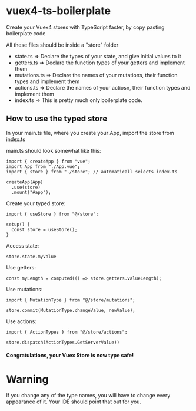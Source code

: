 # vuex4-ts-boilerplate
Create your Vuex4 stores with TypeScript faster, by copy pasting boilerplate code

<p>All these files should be inside a "store" folder</p>
<ul>
  <li>state.ts     => Declare the types of your state, and give initial values to it</li>
  <li>getters.ts   => Declare the function types of your getters and implement them</li>
  <li>mutations.ts => Declare the names of your mutations, their function types and implement them</li>
  <li>actions.ts   => Declare the names of your actiosn, their function types and implement them</li>
  <li>index.ts     => This is pretty much only boilerplate code.</li>
 </ul>
 
 ## How to use the typed store
  
  In your main.ts file, where you create your App, import the store from index.ts
  
  <span>main.ts should look somewhat like this:</span>
```
import { createApp } from "vue";
import App from "./App.vue";
import { store } from "./store"; // automaticall selects index.ts

createApp(App)
  .use(store)
  .mount("#app");
``` 
  Create your typed store:
  ```
  import { useStore } from "@/store";
  
  setup() {
    const store = useStore();
  }
  ```
  Access state:
  ```
  store.state.myValue
  ```
  
  Use getters: 
  ```
  const myLength = computed(() => store.getters.valueLength);
  ```
  
  Use mutations:
  ```
  import { MutationType } from "@/store/mutations";

  store.commit(MutationType.changeValue, newValue);
  
  ```
  
  Use actions:
  ```
  import { ActionTypes } from "@/store/actions";
  
  store.dispatch(ActionTypes.GetServerValue))
  
  ```
  
#### Congratulations, your Vuex Store is now type safe!
  
  

 # Warning
 If you change any of the type names, you will have to change every appearance of it. Your IDE should point that out for you.


